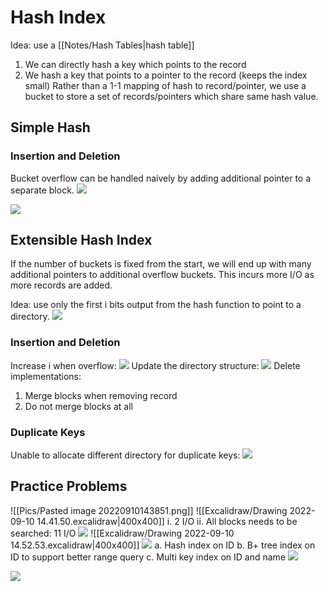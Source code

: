 # Hash Index
Idea: use a [[Notes/Hash Tables|hash table]]
1. We can directly hash a key which points to the record
2. We hash a key that points to a pointer to the record (keeps the index small)
Rather than a 1-1 mapping of hash to record/pointer, we use a bucket to store a set of records/pointers which share same hash value.
## Simple Hash
### Insertion and Deletion
Bucket overflow can be handled naively by adding additional pointer to a separate block.
![](https://i.imgur.com/t1kBxL9.png)

![](https://i.imgur.com/JQjULyk.png)
## Extensible Hash Index
If the number of buckets is fixed from the start, we will end up with many additional pointers to additional overflow buckets. This incurs more I/O as more records are added.

Idea: use only the first i bits output from the hash function to point to a directory.
![](https://i.imgur.com/ObdGXq8.png)
### Insertion and Deletion
Increase i when overflow:
![](https://i.imgur.com/aYHZa3R.png)
Update the directory structure:
![](https://i.imgur.com/y7xlEcb.png)
Delete implementations:
1. Merge blocks when removing record
2. Do not merge blocks at all
### Duplicate Keys
Unable to allocate different directory for duplicate keys:
![](https://i.imgur.com/u7dl7Gs.png)
## Practice Problems
![[Pics/Pasted image 20220910143851.png]]
![[Excalidraw/Drawing 2022-09-10 14.41.50.excalidraw|400x400]]
i. 2 I/O
ii. All blocks needs to be searched: 11 I/O
![](https://i.imgur.com/1y39vic.png)
![[Excalidraw/Drawing 2022-09-10 14.52.53.excalidraw|400x400]]
![](https://i.imgur.com/O5QA06H.png)
a. Hash index on ID
b. B+ tree index on ID to support better range query
c. Multi key index on ID and name
![](https://i.imgur.com/lfjgONP.png)

![](https://i.imgur.com/tP2mU1d.png)
